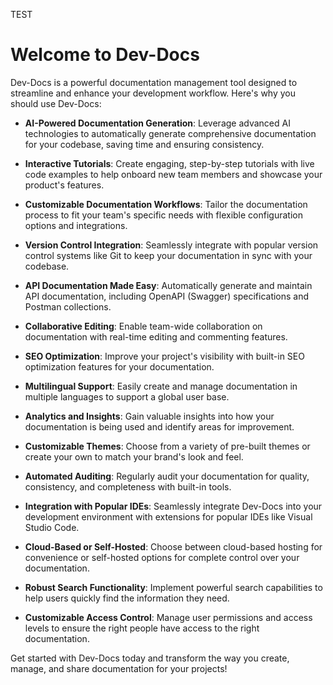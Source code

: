 TEST 

  # Welcome to Dev-Docs
 
Dev-Docs is a powerful documentation management tool designed to streamline and enhance your development workflow. Here's why you should use Dev-Docs:

- **AI-Powered Documentation Generation**: Leverage advanced AI technologies to automatically generate comprehensive documentation for your codebase, saving time and ensuring consistency.

- **Interactive Tutorials**: Create engaging, step-by-step tutorials with live code examples to help onboard new team members and showcase your product's features.

- **Customizable Documentation Workflows**: Tailor the documentation process to fit your team's specific needs with flexible configuration options and integrations.

- **Version Control Integration**: Seamlessly integrate with popular version control systems like Git to keep your documentation in sync with your codebase.

- **API Documentation Made Easy**: Automatically generate and maintain API documentation, including OpenAPI (Swagger) specifications and Postman collections.

- **Collaborative Editing**: Enable team-wide collaboration on documentation with real-time editing and commenting features.

- **SEO Optimization**: Improve your project's visibility with built-in SEO optimization features for your documentation.

- **Multilingual Support**: Easily create and manage documentation in multiple languages to support a global user base.

- **Analytics and Insights**: Gain valuable insights into how your documentation is being used and identify areas for improvement.

- **Customizable Themes**: Choose from a variety of pre-built themes or create your own to match your brand's look and feel.

- **Automated Auditing**: Regularly audit your documentation for quality, consistency, and completeness with built-in tools.

- **Integration with Popular IDEs**: Seamlessly integrate Dev-Docs into your development environment with extensions for popular IDEs like Visual Studio Code.

- **Cloud-Based or Self-Hosted**: Choose between cloud-based hosting for convenience or self-hosted options for complete control over your documentation.

- **Robust Search Functionality**: Implement powerful search capabilities to help users quickly find the information they need.

- **Customizable Access Control**: Manage user permissions and access levels to ensure the right people have access to the right documentation.

Get started with Dev-Docs today and transform the way you create, manage, and share documentation for your projects!

  
